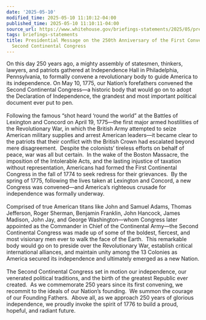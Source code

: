 ```yaml
---
date: '2025-05-10'
modified_time: 2025-05-10 11:10:12-04:00
published_time: 2025-05-10 11:10:11-04:00
source_url: https://www.whitehouse.gov/briefings-statements/2025/05/presidential-message-on-the-250th-anniversary-of-the-first-convening-of-the-second-continental-congress/
tags: briefings-statements
title: Presidential Message on the 250th Anniversary of the First Convening of the
  Second Continental Congress
---
```

 
On this day 250 years ago, a mighty assembly of statesmen, thinkers,
lawyers, and patriots gathered at Independence Hall in Philadelphia,
Pennsylvania, to formally convene a revolutionary body to guide America
to its independence. On May 10, 1775, our Nation’s forefathers convened
the Second Continental Congress—a historic body that would go on to
adopt the Declaration of Independence, the grandest and most important
political document ever put to pen.  
   
Following the famous “shot heard ‘round the world” at the Battles of
Lexington and Concord on April 19, 1775—the first major armed
hostilities of the Revolutionary War, in which the British Army
attempted to seize American military supplies and arrest American
leaders—it became clear to the patriots that their conflict with the
British Crown had escalated beyond mere disagreement.  Despite the
colonists’ tireless efforts on behalf of peace, war was all but
certain.  In the wake of the Boston Massacre, the imposition of the
Intolerable Acts, and the lasting injustice of taxation without
representation, Americans had formed the First Continental Congress in
the fall of 1774 to seek redress for their grievances.  By the spring of
1775, following the lives taken at Lexington and Concord, a new Congress
was convened—and America’s righteous crusade for independence was
formally underway.  
   
Comprised of true American titans like John and Samuel Adams, Thomas
Jefferson, Roger Sherman, Benjamin Franklin, John Hancock, James
Madison, John Jay, and George Washington—whom Congress later appointed
as the Commander in Chief of the Continental Army—the Second Continental
Congress was made up of some of the boldest, fiercest, and most
visionary men ever to walk the face of the Earth.  This remarkable body
would go on to preside over the Revolutionary War, establish critical
international alliances, and maintain unity among the 13 Colonies as
America secured its independence and ultimately emerged as a new
Nation.  
   
The Second Continental Congress set in motion our independence, our
venerated political traditions, and the birth of the greatest Republic
ever created.  As we commemorate 250 years since its first convening, we
recommit to the ideals of our Nation’s founding.  We summon the courage
of our Founding Fathers.  Above all, as we approach 250 years of
glorious independence, we proudly invoke the spirit of 1776 to build a
proud, hopeful, and radiant future.
